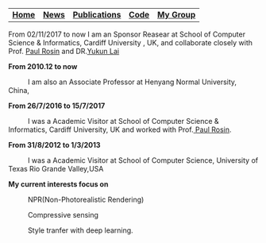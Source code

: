 <html>
  <head>
    <meta charset="utf-8">
    <meta http-equiv="X-UA-Compatible" content="chrome=1">
    <link rel="stylesheet" href="stylesheets/styles.css">
    <link rel="stylesheet" href="stylesheets/pygment_trac.css">
</head>
<div id="banner">
<table border=0>
  <tr>
    <td>
      <span id="logo1"><a href="https://huihuangz.github.com" class="button fork"><strong>Home</strong></a> </span>    
  </td> 
    <td>
      <span id="logo1"><a href="https://huihuangz.github.com" class="button fork"><strong>News</strong></a> </span>    
  </td> 
  <td>      
       <span id="logo2"><a href="https://huihuangz.github.com" class="button fork"><strong>Publications</strong></a></span>
  </td> 
   <td>      
       <span id="logo2"><a href="https://huihuangz.github.com" class="button fork"><strong>Code</strong></a></span>
  </td> 
   <td>      
       <span id="logo2"><a href="https://huihuangz.github.com" class="button fork"><strong>My Group</strong></a></span>
  </td> 
  </tr>
        </table>
  </div>
<!-- end banner -->
<p>From 02/11/2017 to now  </strong>     
I am an Sponsor Reasear at School of Computer Science & Informatics, Cardiff University , UK, and collaborate closely with Prof.       <a class="anchor" href="http://users.cs.cf.ac.uk/Paul.Rosin" > <span class="octicon octicon-link">Paul Rosin</span></a>
        and DR.<a class="anchor" href="http://users.cs.cf.ac.uk/Yukun.Lai" ><span class="octicon octicon-link">Yukun Lai</span></a>
<p>
 <p><strong>From 2010.12 to now</strong>
 <p>
 &nbsp; &nbsp; &nbsp; &nbsp; &nbsp;  I am also an Associate Professor at Henyang Normal University, China, 
<p>
<p> <strong>From 26/7/2016 to 15/7/2017</strong>
<p> 
&nbsp; &nbsp; &nbsp; &nbsp; &nbsp; I was a Academic Visitor at School of Computer Science & Informatics, Cardiff University, UK and worked with Prof.<a class="anchor" href="http://users.cs.cf.ac.uk/Paul.Rosin" > <span class="octicon octicon-link">Paul Rosin</span></a>. 
<p>
<p><strong>From 31/8/2012 to 1/3/2013</strong>
<p> 
 &nbsp; &nbsp; &nbsp; &nbsp; &nbsp; I was a Academic Visitor at School of Computer Science, University of Texas Rio Grande Valley,USA  
<p>
 <p> <strong>My current interests focus on</strong>
 <p>
 <p>  &nbsp; &nbsp; &nbsp; &nbsp; &nbsp; NPR(Non-Photorealistic Rendering)
 <p>  &nbsp; &nbsp; &nbsp; &nbsp; &nbsp; Compressive sensing
 <p>  &nbsp; &nbsp; &nbsp; &nbsp; &nbsp; Style tranfer with deep learning.
